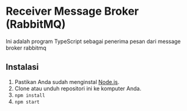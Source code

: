 # Receiver Message Broker (RabbitMQ)

Ini adalah program TypeScript sebagai penerima pesan dari message broker rabbitmq

## Instalasi

1. Pastikan Anda sudah menginstal [Node.js](https://nodejs.org/).
2. Clone atau unduh repositori ini ke komputer Anda.
3. ```npm install```
4. ```npm start```

